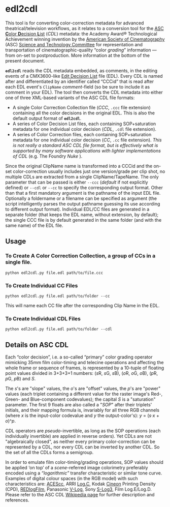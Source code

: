 # edl2cdl

This tool is for converting color-correction metadata for advanced theatrical/television workflows, as it relates to a conversion tool for the [ASC **C**olor **D**ecision **L**ist](https://en.wikipedia.org/wiki/ASC_CDL) (*CDL*) metadata: the Academy Award® Technological Achievement winning invention by the [American Society of Cinematography](http://www.theasc.com) (ASC) [Science and Technology Committee](http://www.theasc.com/clubhouse/committee_tech.html) for representation and transportation of cinematographic-quality “color *grading*” information ― from on-set to postproduction. More information at the bottom of the present document.

**`edl2cdl`** reads the CDL metadata embedded, as comments, in the editing events of a CMX3600-like [Edit Decision List](https://en.wikipedia.org/wiki/Edit_decision_list) file (EDL). Every CDL is named after and  differentiated by an identifier called “CCCid” that is read after each EDL event's `ClipName` *comment*-field (so be sure to include it as comment in your EDL). The tool then converts the CDL metadata into either one of three XML-based variants of the ASC CDL file formats:
* A single Color Correction Collection file (*CCC*, `.ccc` file extension) containing all the color decisions in the original EDL. This is also the default output format of **`edl2cdl`**.
* A series of Color Decision List files, each containing SOP+saturation metadata for one individual color decision (*CDL*, `.cdl` file extension).
* A series of Color Correction files, each containing SOP+saturation metadata for one individual color decision (*CC*, `.cc` file extension). *This is not really a standard ASC CDL file format, but is effectively what is supported by many software applications with lighter implementations of CDL* (e.g. The Foundry *Nuke* ).

Since the original ClipName name is transformed into a CCCid and the on-set color-correction usually includes just one version/grade per clip shot, no multiple CDLs are extracted from a single ClipName/TapeName.
The only parameter that can be passed is either `--ccc` (*default* if not explicitly defined) or `--cdl` or `--cc` to specify the corresponding output format. Other than that a first mandatory argument is the pathname of the input EDL file. Optionally a foldername or a filename can be specified as argument (the script intelligently parses the output pathname guessing its use according to different output format). Individual EDL/CC files are generated in a separate folder (that keeps the EDL name, without extension, by default); the single CCC file is by default generated in the same folder (and with the same name) of the EDL file.

## Usage

### To Create A Color Correction Collection, a group of CCs in a single file.

`python edl2cdl.py file.edl path/to/file.ccc`

### To Create Individual CC Files

`python edl2cdl.py file.edl path/to/folder --cc`

This will name each CC file after the corresponding Clip Name in the EDL.

### To Create Individual CDL Files
`python edl2cdl.py file.edl path/to/folder --cdl`

## Details on ASC CDL
Each “color decision”, i.e. a so-called “primary” color grading operator mimicking 35mm film color-timing and telecine operations and affecting the whole frame or sequence of frames, is represented by a 10-tuple of floating point values divided in 3+3+3+1 numbers: (*s*R, *s*G, *s*B), (*o*R, *o*G, *o*B), (*p*R, *p*G, *p*B) and *S*.

The *s*'s are "slope" values, the *o*'s are "offset" values, the *p*'s are "power" values (each triplet containing a different value for the raster image's Red-, Green- and Blue-component codevalues); the capital *S* is a "saturation" parameter. The first 9 floats are also called a "*SOP*" after their triplets' initials, and their mapping formula is, invariably for all three RGB channels (where *x* is the input-color codevalue and *y* the output-color's): *y* = (*s*·*x* + *o*)^*p*.

CDL operators are _pseudo_-invertible, as long as the SOP operations (each individually invertible) are applied in reverse orders). Yet CDLs are not "algebraically closed", as neither every primary color-correction can be represented by a CDL, nor every CDL can be inverted by another CDL. So the set of all the CDLs forms a semigroup.

In order to emulate film color-timing/grading operations, SOP values should be applied ‘on top’ of a *scene*-referred image colorimetry preferably encoded using a *“logarithmic”* transfer characteristic or similar tone curve. Examples of digital colour spaces (in the RGB model) with such characteristics are: [ACEScc](http://acescentral.com/t/acescc-vs-acescct/485), ARRI [Log.C](http://www.arri.com/camera/alexa/workflow/working_with_arriraw/dailies/color_spaces/), Kodak [Cineon](https://en.wikipedia.org/wiki/Cineon) Printing Density (CPD), [REDlogFilm](http://www.red.com/learn/red-101/redlogfilm-redgamma), Panasonic [V-Log](http://pro-av.panasonic.net/en/varicam/common/pdf/VARICAM_V-Log_V-Gamut.pdf), Sony [S-Log3](http://www.xdcam-user.com/2014/03/understanding-sonys-slog3-it-isnt-really-noisy/), Film Log.E/Log.D.
Please refer to the ASC CDL [Wikipedia page](https://en.wikipedia.org/wiki/ASC_CDL) for further description and references.
